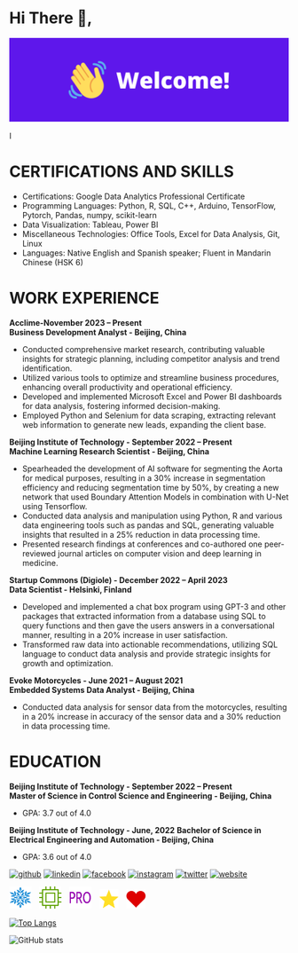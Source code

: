 # Hi There 👋,
![](https://github.com/Marcosgarcia75/Marcosgarcia75/blob/main/welcome1.png?raw=true)

I 


# CERTIFICATIONS AND SKILLS
-	Certifications: Google Data Analytics Professional Certificate <br>
-	Programming Languages: Python, R, SQL, C++, Arduino, TensorFlow, Pytorch, Pandas, numpy, scikit-learn <br>
-	Data Visualization: Tableau, Power BI <br>
-	Miscellaneous Technologies: Office Tools, Excel for Data Analysis, Git, Linux <br>
-	Languages: Native English and Spanish speaker; Fluent in Mandarin Chinese (HSK 6) <br>


 # WORK EXPERIENCE 
**Acclime-November 2023 – Present**<br>
**Business Development Analyst - Beijing, China**
-	Conducted comprehensive market research, contributing valuable insights for strategic planning, including competitor analysis and trend identification.<br>
-	Utilized various tools to optimize and streamline business procedures, enhancing overall productivity and operational efficiency.<br>
-	Developed and implemented Microsoft Excel and Power BI dashboards for data analysis, fostering informed decision-making.<br>
-	Employed Python and Selenium for data scraping, extracting relevant web information to generate new leads, expanding the client base.<br>

**Beijing Institute of Technology - September 2022 – Present**<br>
**Machine Learning Research Scientist - Beijing, China**
-	Spearheaded the development of AI software for segmenting the Aorta for medical purposes, resulting in a 30% increase in segmentation efficiency and reducing segmentation time by 50%, by creating a new network that used Boundary Attention Models in combination with U-Net using Tensorflow.<br>
-	Conducted data analysis and manipulation using Python, R and various data engineering tools such as pandas and SQL, generating valuable insights that resulted in a 25% reduction in data processing time.<br>
-	Presented research findings at conferences and co-authored one peer-reviewed journal articles on computer vision and deep learning in medicine.<br>

**Startup Commons (Digiole) - December 2022 – April 2023**<br>
**Data Scientist - Helsinki, Finland**
-	Developed and implemented a chat box program using GPT-3 and other packages that extracted information from a database using SQL to query functions and then gave the users answers in a conversational manner, resulting in a 20% increase in user satisfaction.<br>
-	Transformed raw data into actionable recommendations, utilizing SQL language to conduct data analysis and provide strategic insights for growth and optimization. <br>


**Evoke Motorcycles - June 2021 – August 2021**<br>
**Embedded Systems Data Analyst - Beijing, China**
-	Conducted data analysis for sensor data from the motorcycles, resulting in a 20% increase in accuracy of the sensor data and a 30% reduction in data processing time.<br>

 # EDUCATION 
**Beijing Institute of Technology - September 2022 – Present**<br>
**Master of Science in Control Science and Engineering - Beijing, China**
-	GPA: 3.7 out of 4.0

  
**Beijing Institute of Technology - June, 2022**
**Bachelor of Science in Electrical Engineering and Automation - Beijing, China**
-	GPA: 3.6 out of 4.0<br>





[<img src='https://cdn.jsdelivr.net/npm/simple-icons@3.0.1/icons/github.svg' alt='github' height='40'>](https://github.com/Marcosgarcia75)  [<img src='https://cdn.jsdelivr.net/npm/simple-icons@3.0.1/icons/linkedin.svg' alt='linkedin' height='40'>](https://www.linkedin.com/in/https://www.linkedin.com/in/marcos-garcia-868985212//)  [<img src='https://cdn.jsdelivr.net/npm/simple-icons@3.0.1/icons/facebook.svg' alt='facebook' height='40'>](https://www.facebook.com/#)  [<img src='https://cdn.jsdelivr.net/npm/simple-icons@3.0.1/icons/instagram.svg' alt='instagram' height='40'>](https://www.instagram.com/#/)  [<img src='https://cdn.jsdelivr.net/npm/simple-icons@3.0.1/icons/twitter.svg' alt='twitter' height='40'>](https://twitter.com/#)  [<img src='https://cdn.jsdelivr.net/npm/simple-icons@3.0.1/icons/icloud.svg' alt='website' height='40'>](https://www.marcosgtech.com/)  

<a href='https://archiveprogram.github.com/'><img src='https://raw.githubusercontent.com/acervenky/animated-github-badges/master/assets/acbadge.gif' width='40' height='40'></a> <a href='https://docs.github.com/en/developers'><img src='https://raw.githubusercontent.com/acervenky/animated-github-badges/master/assets/devbadge.gif' width='40' height='40'></a> <a href='https://github.com/pricing'><img src='https://raw.githubusercontent.com/acervenky/animated-github-badges/master/assets/pro.gif' width='40' height='40'></a> <a href='https://stars.github.com/'><img src='https://raw.githubusercontent.com/acervenky/animated-github-badges/master/assets/starbadge.gif' width='35' height='35'></a> <a href='https://docs.github.com/en/github/supporting-the-open-source-community-with-github-sponsors'><img src='https://raw.githubusercontent.com/acervenky/animated-github-badges/master/assets/sponsorbadge.gif' width='35' height='35'></a> 

[![Top Langs](https://github-readme-stats.vercel.app/api/top-langs/?username=Marcosgarcia75)](https://github.com/anuraghazra/github-readme-stats)

![GitHub stats](https://github-readme-stats.vercel.app/api?username=Marcosgarcia75&show_icons=true&count_private=true)  

